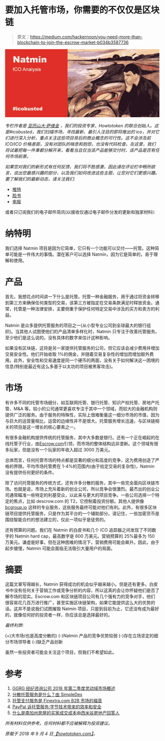# 要加入托管市场，你需要的不仅仅是区块链

> 原文：<https://medium.com/hackernoon/you-need-more-than-blockchain-to-join-the-escrow-market-b034b3587736>

![](img/0a43c185e020e5cd012d0e5765035d22.png)

*专栏作者是* [*亚历山大·萨维金*](https://howtotoken.com/blockchain-experts/) *，我们的投资专家，Howtotoken 的联合创始人。这是#icobusted，我们扫描市场，寻找最新、最引人注目的即将推出的 ico，并对它们进行深入分析，重点关注这些项目背后的商业概念的可行性。这不会涉及前 ICO/ICO 价格差距，没有对团队的喘息和抱怨，也没有代码检查。在这里，我们将试着把每一件事都分解开来，看看当且仅当该产品能够交付时，该产品是否有任何市场前景。*

*如果您对我们的新形式有任何反馈，我们将不胜感激，因此请在评论栏中畅所欲言，说出您最感兴趣的部分，以及我们如何改进这些主题，让您对它们更感兴趣。要了解我们的最新动态，请关注我们:*

*   [推特](https://twitter.com/howtotoken)
*   [脸书](https://www.facebook.com/groups/howtotoken/)
*   [电报](https://t.me/icobusted)

或者只订阅我们的电子邮件简讯(以接收仅通过电子邮件分发的更新和独家材料):

# 纳特明

我们选择 Natmin 项目是因为它简单，它只有一个功能可以交付——托管。这种简单可能是一件伟大的事情。潜在客户可以选择 Natmin，因为它是简单的，易于理解和使用。

# 产品

首先，我想花点时间讲一下什么是托管。托管一种金融服务，用于通过将资金转移到第三方来确保任何类型的交易，该第三方被指定在交易条款满足时释放资金。通常，托管是一种法律安排，主要侧重于保护任何特定交易中涉及的买方和卖方的利益。

Natmin 是众多提供托管服务的项目之一(从小型专业公司到全球最大的银行组织)。当其他人试图使他们的产品清单多样化时，Natmin 只专注于改善托管服务。至少他们是这么说的。没有具体的数字来估计这种影响。

如果没有区块链，这将是另一家提供托管服务的公司，但它应该会减少费用并增加交易安全性。他们开始收取 1%的佣金，并随着交易复杂性的增加而增加额外费用。此外，安全性和交易速度是同一个硬币的两面，没有关于如何解决这一困境的信息(特别是最近有这么多基于以太坊的项目被黑客攻击)。

# 市场

有许多不同的托管市场细分，如互联网托管、银行托管、知识产权托管、房地产托管、M&A 等。较小的公司通常更喜欢专注于其中一个领域，而较大的金融机构则提供广泛的服务。由于服务的特殊性，实际上很难衡量这一细分市场的市值，因为与巨大的运营量相比，运营的边缘性并不是很大。托管服务增长迅速，与区块链相关的项目是这一增长的核心要素之一。

有很多金融机构提供传统的托管服务，其中大多数是银行。还有一个正在崛起的在线托管子行业，由[Escrow.com](https://www.crunchbase.com/organization/escrow-com#section-acquisition-details)引领，而市场的整体结构远非垄断。这个领域有很多玩家，但是没有一个玩家的年收入超过 3000 万美元。

总体而言，任何托管市场的特点都是显著的细分和高度的竞争，这为费用创造了严格的界限。平均市场托管费在 1-4%的范围内(由于给定交易的复杂性)，Natmin 没有提供任何更好的条件。

除了访问托管服务的传统方式，还有许多分散的服务，其中一些完全面向区块链市场。也就是说，市场上充斥着新的创业公司，所以竞争会很激烈。最杰出的创业公司通常瞄准一些特定的利基受众，以此来与更大的项目竞争。一些公司选择一个特定的焦点，比如 descrow.com 的 T2，它控制着投资份额。其他人提供像 [bcgroup.io](https://ibcgroup.io/ru/bitcoin-cryptocurrency-escrow-services/) 这样的专业服务，这些服务最终可能对他们有利。此外，有很多区块链项目提供托管服务，只是作为其平台的一个辅助部分。请记住，一些加密货币是围绕智能合约的想法建立的，仅此一项似乎是徒劳的。

还有预算的问题。我们在 Natmin 的白皮书和几个 ICO 追踪器之间发现了不同数字的 Natmin hard cap，最高数字是 600 万美元。营销预算的 25%最多为 150 万美元。谦虚是好事，但在这种困难的情况下，营销费用可能会飙升。因此，由于起步缓慢，Natmin 可能会面临无法吸引大量用户的局面。

# 摘要

这篇文章写得越长，Natmin 获得成功的机会似乎越来越小。但是还有更多。白皮书中没有任何关于营销工作或竞争分析的内容，所以这真的会让你怀疑他们是否了解市场的现实。Escrow.com 和区块链项目公司有几个强有力的竞争对手，他们很容易花几百万进行推广，甚至实施区块链架构，如果它能提供这么大的优势的话。这并不是说我们试图摧毁 Natmin 项目，只是到目前为止，它还没有成为最好的，就像任何好的投资者一样，你应该总是选择最好的。

*最终利弊:*

(+)大市场(也是高度分散的)
(-)Natmin 产品的竞争优势较弱
(-)存在立场坚定的细分市场领导者
(-)缺乏产品创新

虽然一些投资者可能会关注这个项目，但我们不希望如此。

# 参考

1.  [GGRG 经纪咨询公司 2018 年第二季度灵动域市场概述](https://ggrg.com/wp-content/uploads/2018/08/Quarterly-Report-2018-Q2-Final.pdf)
2.  [分散托管服务是什么？由 SimpleDex](/@simpledex.org/decentralized-escrow-service-what-is-it-cd976b2c755)
3.  [托管支付服务是 Finextra.com B2B 市场的福音](https://www.finextra.com/blogposting/14077/escrow-payment-services-a-boon-to-b2b-market-place)
4.  [PayPal 诉托管服务:字节技术带来的效率和安全](https://byte-technology.com/blog/paypal-v-escrow-services-efficiency-and-safety-by-the-numbers/)
5.  [什么是南加州房屋的买家成交成本](http://simivalleyrealestateanswerman.com/index.php/2018/02/10/what-are-home-buyers-closing-costs-for-a-southern-california-home/)由[西米谷房地产回答人](http://simivalleyrealestateanswerman.com/)

*所有材料仅供参考。任何材料都不应被解释为投资建议。*

*原载于 2018 年 9 月 4 日*[*【howtotoken.com】*](https://howtotoken.com/for-traders/you-need-more-than-blockchain-to-join-the-escrow-market/)*。*